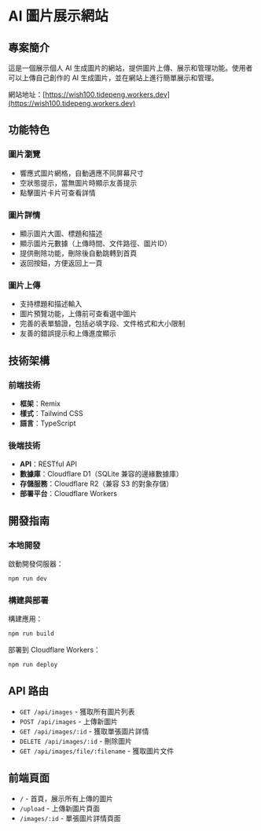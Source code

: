 # AI 圖片展示網站

## 專案簡介

這是一個展示個人 AI 生成圖片的網站，提供圖片上傳、展示和管理功能。使用者可以上傳自己創作的 AI 生成圖片，並在網站上進行簡單展示和管理。

網站地址：[https://wish100.tidepeng.workers.dev](https://wish100.tidepeng.workers.dev)

## 功能特色

### 圖片瀏覽
- 響應式圖片網格，自動適應不同屏幕尺寸
- 空狀態提示，當無圖片時顯示友善提示
- 點擊圖片卡片可查看詳情

### 圖片詳情
- 顯示圖片大圖、標題和描述
- 顯示圖片元數據（上傳時間、文件路徑、圖片ID）
- 提供刪除功能，刪除後自動跳轉到首頁
- 返回按鈕，方便返回上一頁

### 圖片上傳
- 支持標題和描述輸入
- 圖片預覽功能，上傳前可查看選中圖片
- 完善的表單驗證，包括必填字段、文件格式和大小限制
- 友善的錯誤提示和上傳進度顯示

## 技術架構

### 前端技術
- **框架**：Remix
- **樣式**：Tailwind CSS
- **語言**：TypeScript

### 後端技術
- **API**：RESTful API
- **數據庫**：Cloudflare D1（SQLite 兼容的邊緣數據庫）
- **存儲服務**：Cloudflare R2（兼容 S3 的對象存儲）
- **部署平台**：Cloudflare Workers

## 開發指南

### 本地開發

啟動開發伺服器：

```sh
npm run dev
```

### 構建與部署

構建應用：

```sh
npm run build
```

部署到 Cloudflare Workers：

```sh
npm run deploy
```

## API 路由

- `GET /api/images` - 獲取所有圖片列表
- `POST /api/images` - 上傳新圖片
- `GET /api/images/:id` - 獲取單張圖片詳情
- `DELETE /api/images/:id` - 刪除圖片
- `GET /api/images/file/:filename` - 獲取圖片文件

## 前端頁面

- `/` - 首頁，展示所有上傳的圖片
- `/upload` - 上傳新圖片頁面
- `/images/:id` - 單張圖片詳情頁面
